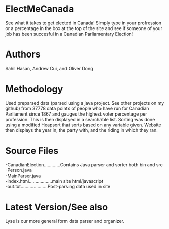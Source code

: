 # ElectMeCanada
See what it takes to get elected in Canada! Simply type in your profression or a percentage in the box at the top of the site and see if someone of your job has been succesful in a Canadian Parliamentary Election!

# Authors
Sahil Hasan, Andrew Cui, and Oliver Dong

# Methodology
Used preparsed data (parsed using a java project. See other projects on my github) from 37778 data points of people who have run for Canadian Parliament since 1867 and gauges the highest voter percentage per profession. This is then displayed in a searchable list. Sorting was done using a modified Heapsort that sorts based on any variable given. Website then displays the year in, the party with, and the riding in which they ran.  

# Source Files 
-CanadianElection.............Contains Java parser and sorter both bin and src  <br />
  -Person.java           <br />
  -MainParser.java         <br />
-index.html..................main site html/javascript <br />
-out.txt.....................Post-parsing data used in site  <br />

# Latest Version/See also
Lyse is our more general form data parser and organizer. 

